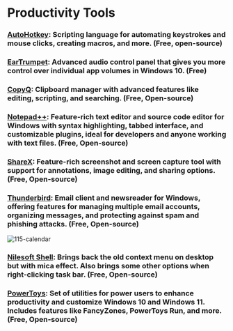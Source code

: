 
# Productivity Tools

### [AutoHotkey](https://www.autohotkey.com/): Scripting language for automating keystrokes and mouse clicks, creating macros, and more. (Free, open-source)

### [EarTrumpet](https://eartrumpet.app/): Advanced audio control panel that gives you more control over individual app volumes in Windows 10. (Free)

### [CopyQ](https://hluk.github.io/CopyQ/): Clipboard manager with advanced features like editing, scripting, and searching. (Free, Open-source)

### [Notepad++](https://notepad-plus-plus.org/): Feature-rich text editor and source code editor for Windows with syntax highlighting, tabbed interface, and customizable plugins, ideal for developers and anyone working with text files. (Free, Open-source)

### [ShareX](https://getsharex.com/): Feature-rich screenshot and screen capture tool with support for annotations, image editing, and sharing options. (Free, Open-source)

### [Thunderbird](https://www.thunderbird.net/): Email client and newsreader for Windows, offering features for managing multiple email accounts, organizing messages, and protecting against spam and phishing attacks. (Free, Open-source)

![115-calendar](https://github.com/Entree3k/Useful-Software/assets/28127566/d1bc1670-1bcc-4cad-bbd1-6ebc2cf6511c)

### [Nilesoft Shell](https://nilesoft.org/): Brings back the old context menu on desktop but with mica effect. Also brings some other options when right-clicking task bar.  (Free, Open-source)

### [PowerToys](https://github.com/microsoft/PowerToys): Set of utilities for power users to enhance productivity and customize Windows 10 and Windows 11. Includes features like FancyZones, PowerToys Run, and more. (Free, Open-source)
